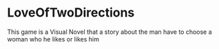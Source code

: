 # LoveOfTwoDirections
This game is a Visual Novel that a story about the man have to choose a woman who he likes or likes him
